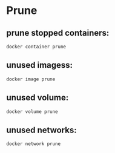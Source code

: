 # Prune

## prune stopped containers:
`docker container prune`

## unused imagess:
`docker image prune`

## unused volume:
`docker volume prune`

## unused networks:
`docker network prune`